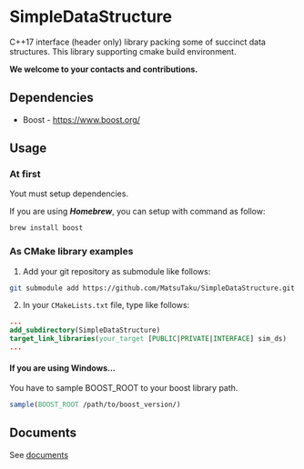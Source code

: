 # SimpleDataStructure
C++17 interface (header only) library packing some of succinct data structures.
This library supporting cmake build environment.

**We welcome to your contacts and contributions.**

## Dependencies
- Boost - https://www.boost.org/

## Usage
### At first
Yout must setup dependencies.

If you are using ***Homebrew***, you can setup with command as follow:
```bash
brew install boost
```

### As CMake library examples
1. Add your git repository as submodule like follows:
```bash
git submodule add https://github.com/MatsuTaku/SimpleDataStructure.git
```
2. In your `CMakeLists.txt` file, type like follows:
```CMake
...
add_subdirectory(SimpleDataStructure)
target_link_libraries(your_target [PUBLIC|PRIVATE|INTERFACE] sim_ds)
...
```
#### If you are using Windows...
You have to sample BOOST_ROOT to your boost library path.
```CMake
sample(BOOST_ROOT /path/to/boost_version/)
```

## Documents

See [documents](https://MatsuTaku.github.io/SimpleDataStructure/)
